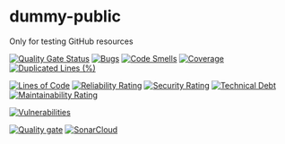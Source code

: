 # dummy-public
Only for testing GitHub resources

[![Quality Gate Status](https://sonarcloud.io/api/project_badges/measure?project=thiago-marafeli-VBL_dummy-public&metric=alert_status)](https://sonarcloud.io/summary/new_code?id=thiago-marafeli-VBL_dummy-public)
[![Bugs](https://sonarcloud.io/api/project_badges/measure?project=thiago-marafeli-VBL_dummy-public&metric=bugs)](https://sonarcloud.io/summary/new_code?id=thiago-marafeli-VBL_dummy-public)
[![Code Smells](https://sonarcloud.io/api/project_badges/measure?project=thiago-marafeli-VBL_dummy-public&metric=code_smells)](https://sonarcloud.io/summary/new_code?id=thiago-marafeli-VBL_dummy-public)
[![Coverage](https://sonarcloud.io/api/project_badges/measure?project=thiago-marafeli-VBL_dummy-public&metric=coverage)](https://sonarcloud.io/summary/new_code?id=thiago-marafeli-VBL_dummy-public)
[![Duplicated Lines (%)](https://sonarcloud.io/api/project_badges/measure?project=thiago-marafeli-VBL_dummy-public&metric=duplicated_lines_density)](https://sonarcloud.io/summary/new_code?id=thiago-marafeli-VBL_dummy-public)

[![Lines of Code](https://sonarcloud.io/api/project_badges/measure?project=thiago-marafeli-VBL_dummy-public&metric=ncloc)](https://sonarcloud.io/summary/new_code?id=thiago-marafeli-VBL_dummy-public)
[![Reliability Rating](https://sonarcloud.io/api/project_badges/measure?project=thiago-marafeli-VBL_dummy-public&metric=reliability_rating)](https://sonarcloud.io/summary/new_code?id=thiago-marafeli-VBL_dummy-public)
[![Security Rating](https://sonarcloud.io/api/project_badges/measure?project=thiago-marafeli-VBL_dummy-public&metric=security_rating)](https://sonarcloud.io/summary/new_code?id=thiago-marafeli-VBL_dummy-public)
[![Technical Debt](https://sonarcloud.io/api/project_badges/measure?project=thiago-marafeli-VBL_dummy-public&metric=sqale_index)](https://sonarcloud.io/summary/new_code?id=thiago-marafeli-VBL_dummy-public)
[![Maintainability Rating](https://sonarcloud.io/api/project_badges/measure?project=thiago-marafeli-VBL_dummy-public&metric=sqale_rating)](https://sonarcloud.io/summary/new_code?id=thiago-marafeli-VBL_dummy-public)

[![Vulnerabilities](https://sonarcloud.io/api/project_badges/measure?project=thiago-marafeli-VBL_dummy-public&metric=vulnerabilities)](https://sonarcloud.io/summary/new_code?id=thiago-marafeli-VBL_dummy-public)

[![Quality gate](https://sonarcloud.io/api/project_badges/quality_gate?project=thiago-marafeli-VBL_dummy-public)](https://sonarcloud.io/summary/new_code?id=thiago-marafeli-VBL_dummy-public)
[![SonarCloud](https://sonarcloud.io/images/project_badges/sonarcloud-white.svg)](https://sonarcloud.io/summary/new_code?id=thiago-marafeli-VBL_dummy-public)